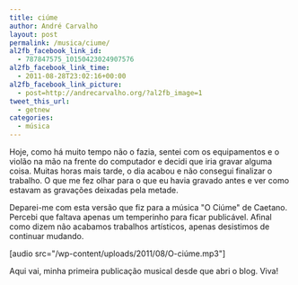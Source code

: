 ```yaml
---
title: ciúme
author: André Carvalho
layout: post
permalink: /musica/ciume/
al2fb_facebook_link_id:
  - 787847575_10150423024907576
al2fb_facebook_link_time:
  - 2011-08-28T23:02:16+00:00
al2fb_facebook_link_picture:
  - post=http://andrecarvalho.org/?al2fb_image=1
tweet_this_url:
  - getnew
categories:
  - música
---
```


Hoje, como há muito tempo não o fazia, sentei com os equipamentos e o violão na mão na frente do computador e decidi que iria gravar alguma coisa. Muitas horas mais tarde, o dia acabou e não consegui finalizar o trabalho. O que me fez olhar para o que eu havia gravado antes e ver como estavam as gravações deixadas pela metade.

Deparei-me com esta versão que fiz para a música "O Ciúme" de Caetano. Percebi que faltava apenas um temperinho para ficar publicável. Afinal como dizem não acabamos trabalhos artísticos, apenas desistimos de continuar mudando.

[audio src="/wp-content/uploads/2011/08/O-ciúme.mp3"]

Aqui vai, minha primeira publicação musical desde que abri o blog. Viva!

